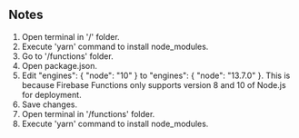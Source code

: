 ## Notes

1. Open terminal in '/' folder.
2. Execute 'yarn' command to install node_modules.
3. Go to '/functions' folder.
4. Open package.json.
5. Edit "engines": { "node": "10" } to "engines": { "node": "13.7.0" }. This is because Firebase Functions only supports version 8 and 10 of Node.js for deployment.
6. Save changes.
7. Open terminal in '/functions' folder.
8. Execute 'yarn' command to install node_modules.